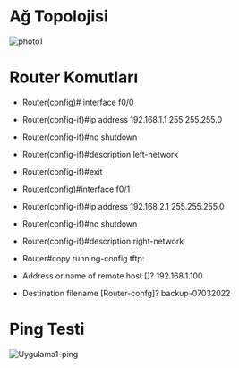 # Ağ Topolojisi 


![photo1](https://user-images.githubusercontent.com/86951716/157043924-8e860c86-1132-4748-b831-8fac137dea6d.png)


# Router Komutları 

- Router(config)# interface f0/0
- Router(config-if)#ip address 192.168.1.1 255.255.255.0
- Router(config-if)#no shutdown 
- Router(config-if)#description left-network

- Router(config-if)#exit

- Router(config)#interface f0/1
- Router(config-if)#ip address 192.168.2.1 255.255.255.0
- Router(config-if)#no shutdown 
- Router(config-if)#description right-network

- Router#copy running-config tftp: 
- Address or name of remote host []? 192.168.1.100
- Destination filename [Router-confg]? backup-07032022

# Ping Testi
![Uygulama1-ping](https://user-images.githubusercontent.com/86951716/157044932-b984793c-8715-4c15-94f4-5f2674e92d43.png)

